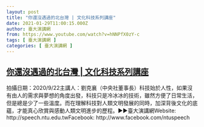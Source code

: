 ```yaml
---
layout: post
title: "你還沒遇過的北台灣 | 文化科技系列講座"
date: 2021-01-29T11:00:15.000Z
author: 臺大演講網
from: https://www.youtube.com/watch?v=hNNPfX0zY-c
tags: [ 臺大演講網 ]
categories: [ 臺大演講網 ]
---
```

<!--1611918015000-->
[你還沒遇過的北台灣 | 文化科技系列講座](https://www.youtube.com/watch?v=hNNPfX0zY-c)
------

<div>
拍攝日期：2020/9/22主講人：劉克襄（中央社董事長）科技始於人性，如果沒有由人的需求與夢想的角度出發，科技只是冷冰冰的技術，雖然方便了日常生活，但是總是少了一些溫度。而在理解科技對人類文明發展的同時，加深背後文化的底蘊，才能真心欣賞與感動人類文明進步的歷程。►►臺大演講網Website: http://speech.ntu.edu.twFacebook: http://www.facebook.com/ntuspeech
</div>
